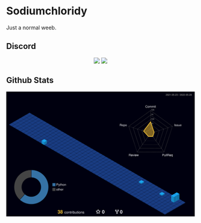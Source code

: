 # Sodiumchloridy

Just a normal weeb.

## Discord

<div align="center">
<a href="https://discord.com/users/418732009926688768"><img src="https://discord.c99.nl/widget/theme-3/418732009926688768.png" height="100px"></a>
<a href="https://malsignature.com"><img src="https://malsignature.com/?/view?username=SodiumChloridy&style=normal" height="100px"></a>
</div>

## Github Stats

![](./profile-3d-contrib/profile-night-view.svg)
